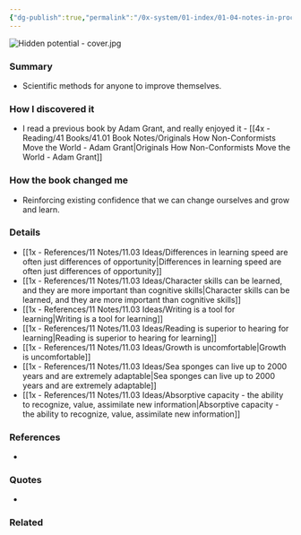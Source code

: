 ```yaml
---
{"dg-publish":true,"permalink":"/0x-system/01-index/01-04-notes-in-process/hidden-potential-adam-grant/","title":"Hidden Potential - Adam Grant","created":"2024-05-10T20:22:50.500+03:00","updated":"2024-05-28T19:12:06.414+03:00"}
---
```


![Hidden potential - cover.jpg](/img/user/4x%20-%20Reading/41%20Books/41.03%20Cover%20images/Hidden%20potential%20-%20cover.jpg)
### Summary
- Scientific methods for anyone to improve themselves.

### How I discovered it
- I read a previous book by Adam Grant, and really enjoyed it - [[4x - Reading/41 Books/41.01 Book Notes/Originals How Non-Conformists Move the World - Adam Grant\|Originals How Non-Conformists Move the World - Adam Grant]] 

### How the book changed me
- Reinforcing existing confidence that we can change ourselves and grow and learn.

### Details
- [[1x - References/11 Notes/11.03 Ideas/Differences in learning speed are often just differences of opportunity\|Differences in learning speed are often just differences of opportunity]]
- [[1x - References/11 Notes/11.03 Ideas/Character skills can be learned, and they are more important than cognitive skills\|Character skills can be learned, and they are more important than cognitive skills]]
- [[1x - References/11 Notes/11.03 Ideas/Writing is a tool for learning\|Writing is a tool for learning]]
- [[1x - References/11 Notes/11.03 Ideas/Reading is superior to hearing for learning\|Reading is superior to hearing for learning]]
- [[1x - References/11 Notes/11.03 Ideas/Growth is uncomfortable\|Growth is uncomfortable]]
- [[1x - References/11 Notes/11.03 Ideas/Sea sponges can live up to 2000 years and are extremely adaptable\|Sea sponges can live up to 2000 years and are extremely adaptable]]
- [[1x - References/11 Notes/11.03 Ideas/Absorptive capacity - the ability to recognize, value, assimilate new information\|Absorptive capacity - the ability to recognize, value, assimilate new information]]

### References
- 

### Quotes
- 

### Related

